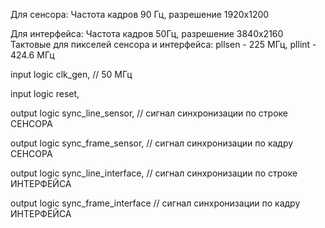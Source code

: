 Для сенсора: Частота кадров 90 Гц, разрешение 1920х1200

Для интерфейса: Частота кадров 50Гц, разрешение 3840х2160
Тактовые для пикселей сенсора и интерфейса: pllsen - 225 МГц, pllint - 424.6 МГц

input logic clk_gen, // 50 МГц

input logic reset,

  output logic sync_line_sensor,           // сигнал синхронизации по строке СЕНСОРА
  
  output logic sync_frame_sensor,          // сигнал синхронизации по кадру СЕНСОРА
  
  output logic sync_line_interface,        // сигнал синхронизации по строке ИНТЕРФЕЙСА
  
  output logic sync_frame_interface        // сигнал синхронизации по кадру ИНТЕРФЕЙСА
